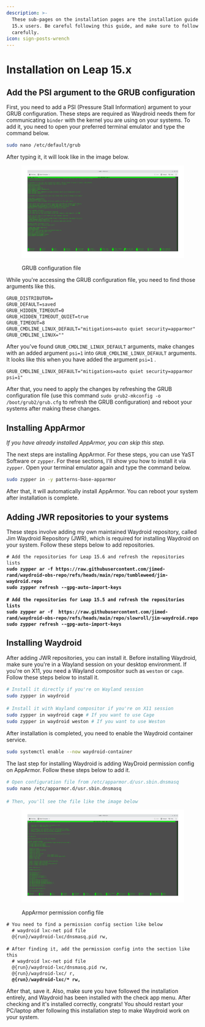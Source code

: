```yaml
---
description: >-
  These sub-pages on the installation pages are the installation guide for Leap
  15.x users. Be careful following this guide, and make sure to follow the guide
  carefully.
icon: sign-posts-wrench
---
```


# Installation on Leap 15.x

## Add the PSI argument to the GRUB configuration

First, you need to add a PSI (Pressure Stall Information) argument to your GRUB configuration. These steps are required as Waydroid needs them for communicating `binder` with the kernel you are using on your systems. To add it, you need to open your preferred terminal emulator and type the command below.

```sh
sudo nano /etc/default/grub
```

After typing it, it will look like in the image below.

<figure><img src="../.gitbook/assets/Jepretan layar_20250618_103307.png" alt="Nano accessing GRUB configuration file (sudo nano /etc/default/grub)"><figcaption><p>GRUB configuration file</p></figcaption></figure>

While you're accessing the GRUB configuration file, you need to find those arguments like this.

```
GRUB_DISTRIBUTOR=
GRUB_DEFAULT=saved
GRUB_HIDDEN_TIMEOUT=0
GRUB_HIDDEN_TIMEOUT_QUIET=true
GRUB_TIMEOUT=8
GRUB_CMDLINE_LINUX_DEFAULT="mitigations=auto quiet security=apparmor"
GRUB_CMDLINE_LINUX=""
```

After you've found `GRUB_CMDLINE_LINUX_DEFAULT` arguments, make changes with an added argument `psi=1` into `GRUB_CMDLINE_LINUX_DEFAULT` arguments. It looks like this when you have added the argument `psi=1` .

```
GRUB_CMDLINE_LINUX_DEFAULT="mitigations=auto quiet security=apparmor psi=1"
```

After that, you need to apply the changes by refreshing the GRUB configuration file (use this command `sudo grub2-mkconfig -o /boot/grub2/grub.cfg` to refresh the GRUB configuration) and reboot your systems after making these changes.

## Installing AppArmor

_If you have already installed AppArmor, you can skip this step._

The next steps are installing AppArmor. For these steps, you can use YaST Software or `zypper`. For these sections, I'll show you how to install it via `zypper`. Open your terminal emulator again and type the command below.

```sh
sudo zypper in -y patterns-base-apparmor
```

After that, it will automatically install AppArmor. You can reboot your system after installation is complete.

## Adding JWR repositories to your systems

These steps involve adding my own maintained Waydroid repository, called Jim Waydroid Repository (JWR), which is required for installing Waydroid on your system. Follow these steps below to add repositories.

<pre class="language-sh"><code class="lang-sh"># Add the repositories for Leap 15.6 and refresh the repositories lists
<strong>sudo zypper ar -f https://raw.githubusercontent.com/jimed-rand/waydroid-obs-repo/refs/heads/main/repo/tumbleweed/jim-waydroid.repo
</strong><strong>sudo zypper refresh --gpg-auto-import-keys
</strong><strong>
</strong><strong># Add the repositories for Leap 15.5 and refresh the repositories lists
</strong><strong>sudo zypper ar -f  https://raw.githubusercontent.com/jimed-rand/waydroid-obs-repo/refs/heads/main/repo/slowroll/jim-waydroid.repo
</strong><strong>sudo zypper refresh --gpg-auto-import-keys
</strong></code></pre>

## Installing Waydroid

After adding JWR repositories, you can install it. Before installing Waydroid, make sure you're in a Wayland session on your desktop environment. If you're on X11, you need a Wayland compositor such as `weston` or `cage`. Follow these steps below to install it.

```sh
# Install it directly if you're on Wayland session
sudo zypper in waydroid

# Install it with Wayland compositor if you're on X11 session
sudo zypper in waydroid cage # If you want to use Cage
sudo zypper in waydroid weston # If you want to use Weston
```

After installation is completed, you need to enable the Waydroid container service.

```sh
sudo systemctl enable --now waydroid-container
```

The last step for installing Waydroid is adding WayDroid permission config on AppArmor. Follow these steps below to add it.

```sh
# Open configuration file from /etc/apparmor.d/usr.sbin.dnsmasq
sudo nano /etc/apparmor.d/usr.sbin.dnsmasq

# Then, you'll see the file like the image below
```

<figure><img src="../.gitbook/assets/Jepretan layar_20250619_070046.png" alt=""><figcaption><p>AppArmor permission config file</p></figcaption></figure>

<pre class="language-sh"><code class="lang-sh"># You need to find a permission config section like below
  # waydroid lxc-net pid file
  @{run}/waydroid-lxc/dnsmasq.pid rw,

# After finding it, add the permission config into the section like this
  # waydroid lxc-net pid file
  @{run}/waydroid-lxc/dnsmasq.pid rw,
  @{run}/waydroid-lxc/ r,
<strong>  @{run}/waydroid-lxc/* rw,
</strong></code></pre>

After that, save it. Also, make sure you have followed the installation entirely, and Waydroid has been installed with the check app menu. After checking and it's installed correctly, congrats! You should restart your PC/laptop after following this installation step to make Waydroid work on your system.
